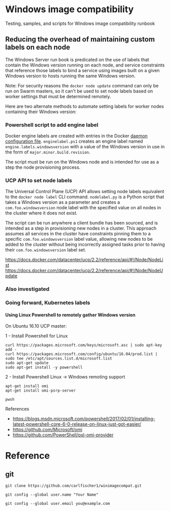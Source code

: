 # Windows image compatibility
Testing, samples, and scripts for Windows image compatibility runbook

## Reducing the overhead of maintaining custom labels on each node
The Windows Server run book is predicated on the use of labels that contain the Windows version running on each node, and service constraints that reference those labels to bind a service using images built on a given Windows version to hosts running the same Windows version.

Note: For security reasons the ```docker node update``` command can only be run on Swarm masters, so it can't be used to set node labels based on worker settings that must be determined remotely.

Here are two alternate methods to automate setting labels for worker nodes containing their Windows version:

### Powershell script to add engine label
Docker engine labels are created with entries in the Docker [daemon configuration file](https://docs.docker.com/engine/reference/commandline/dockerd/#daemon-configuration-file). ```enginelabel.ps1``` creates an engine label named ```engine.labels.windowsversion``` with a value of the Windows version in use in the form of ```major.minor.build.revision```.

The script must be run on the Windows node and is intended for use as a step the node provisioning process.

### UCP API to set node labels
The Universal Control Plane (UCP) API allows setting node labels equivalent to the ```docker node label``` CLI command. ```nodelabel.py``` is a Python script that takes a Windows version as a parameter and creates a ```com.foo.windowsversion``` node label with the specified value on all nodes in the cluster where it does not exist.

The script can be run anywhere a client bundle has been sourced, and is intended as a step in provisioning new nodes in a cluster. This approach assumes all services in the cluster have constraints pinning them to a specific ```com.foo.windowsversion``` label value, allowing new nodes to be added to the cluster without being incorrectly assigned tasks prior to having their ```com.foo.windowsversion``` label set.

https://docs.docker.com/datacenter/ucp/2.2/reference/api/#!/Node/NodeList
https://docs.docker.com/datacenter/ucp/2.2/reference/api/#!/Node/NodeUpdate


### Also investigated

### Going forward, Kubernetes labels

#### Using Linux Powershell to remotely gather Windows version 
On Ubuntu 16.10 UCP master:

1 - Install Powershell for Linux
```
curl https://packages.microsoft.com/keys/microsoft.asc | sudo apt-key add -
curl https://packages.microsoft.com/config/ubuntu/16.04/prod.list | sudo tee /etc/apt/sources.list.d/microsoft.list
sudo apt-get update
sudo apt-get install -y powershell
```

2 - Install Powershell Linux -> Windows remoting support
```
apt-get install omi
apt-get install omi-psrp-server
```

```
pwsh
```

References
* https://blogs.msdn.microsoft.com/powershell/2017/02/01/installing-latest-powershell-core-6-0-release-on-linux-just-got-easier/
* https://github.com/Microsoft/omi
* https://github.com/PowerShell/psl-omi-provider

# Reference
## git
```
git clone https://github.com/carlfischer1/winimagecompat.git
```
```
git config --global user.name "Your Name"
```
```
git config --global user.email you@example.com
```
